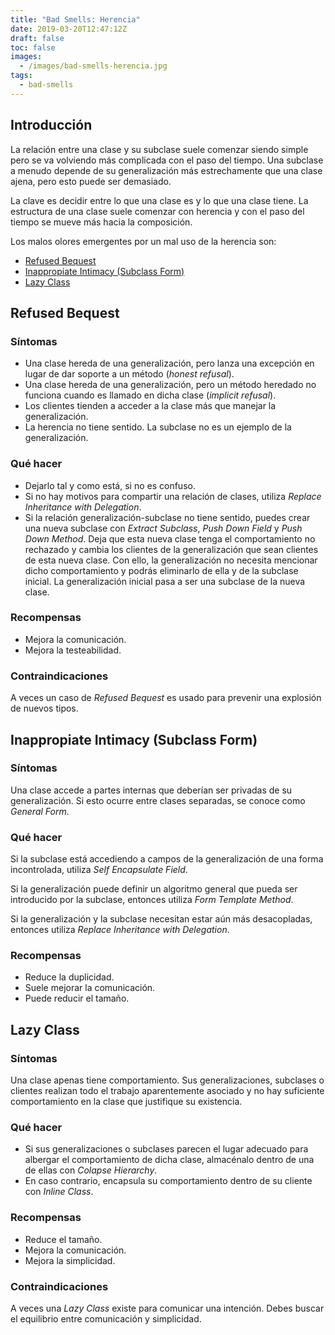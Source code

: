 ```yaml
---
title: "Bad Smells: Herencia"
date: 2019-03-20T12:47:12Z
draft: false
toc: false
images:
  - /images/bad-smells-herencia.jpg
tags: 
  - bad-smells
---
```

## Introducción

La relación entre una clase y su subclase suele comenzar siendo simple pero se va volviendo más complicada con el paso del tiempo. Una subclase a menudo depende de su generalización más estrechamente que una clase ajena, pero esto puede ser demasiado.

La clave es decidir entre lo que una clase es y lo que una clase tiene. La estructura de una clase suele comenzar con herencia y con el paso del tiempo se mueve más hacia la composición.

Los malos olores emergentes por un mal uso de la herencia son:

* [Refused Bequest](#refused-bequest)
* [Inappropiate Intimacy (Subclass Form)](#inappropiate-intimacy-subclass-form)
* [Lazy Class](#lazy-class)

## Refused Bequest
### Síntomas

* Una clase hereda de una generalización, pero lanza una excepción en lugar de dar soporte a un método (*honest refusal*).
* Una clase hereda de una generalización, pero un método heredado no funciona cuando es llamado en dicha clase (*implicit refusal*).
* Los clientes tienden a acceder a la clase más que manejar la generalización.
* La herencia no tiene sentido. La subclase no es un ejemplo de la generalización. 

### Qué hacer

* Dejarlo tal y como está, si no es confuso.
* Si no hay motivos para compartir una relación de clases, utiliza *Replace Inheritance with Delegation*.
* Si la relación generalización-subclase no tiene sentido, puedes crear una nueva subclase con *Extract Subclass*, *Push Down Field* y *Push Down Method*. Deja que esta nueva clase tenga el comportamiento no rechazado y cambia los clientes de la generalización que sean clientes de esta nueva clase. Con ello, la generalización no necesita mencionar dicho comportamiento y podrás eliminarlo de ella y de la subclase inicial. La generalización inicial pasa a ser una subclase de la nueva clase. 

### Recompensas

* Mejora la comunicación.
* Mejora la testeabilidad. 

### Contraindicaciones

A veces un caso de *Refused Bequest* es usado para prevenir una explosión de nuevos tipos.

## Inappropiate Intimacy (Subclass Form)
### Síntomas

Una clase accede a partes internas que deberían ser privadas de su generalización. Si esto ocurre entre clases separadas, se conoce como *General Form*.

### Qué hacer

Si la subclase está accediendo a campos de la generalización de una forma incontrolada, utiliza *Self Encapsulate Field*.

Si la generalización puede definir un algoritmo general que pueda ser introducido por la subclase, entonces utiliza *Form Template Method*.

Si la generalización y la subclase necesitan estar aún más desacopladas, entonces utiliza *Replace Inheritance with Delegation*.

### Recompensas

* Reduce la duplicidad.
* Suele mejorar la comunicación.
* Puede reducir el tamaño.

## Lazy Class
### Síntomas

Una clase apenas tiene comportamiento. Sus generalizaciones, subclases o clientes realizan todo el trabajo aparentemente asociado y no hay suficiente comportamiento en la clase que justifique su existencia.

### Qué hacer

* Si sus generalizaciones o subclases parecen el lugar adecuado para albergar el comportamiento de dicha clase, almacénalo dentro de una de ellas con *Colapse Hierarchy*.
* En caso contrario, encapsula su comportamiento dentro de su cliente con *Inline Class*. 

### Recompensas

* Reduce el tamaño.
* Mejora la comunicación.
* Mejora la simplicidad. 

### Contraindicaciones

A veces una *Lazy Class* existe para comunicar una intención. Debes buscar el equilibrio entre comunicación y simplicidad.